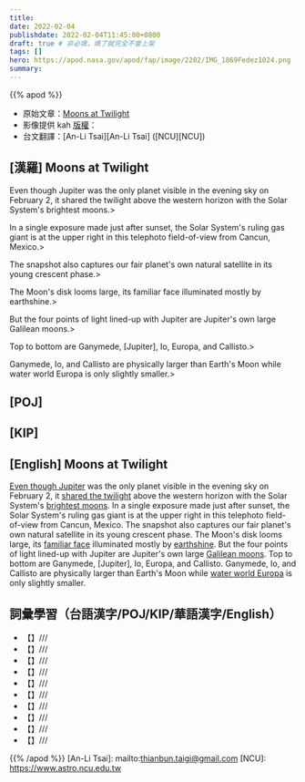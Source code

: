 ```yaml
---
title:
date: 2022-02-04
publishdate: 2022-02-04T11:45:00+0800
draft: true # 非必填，填了就完全不會上架
tags: []
hero: https://apod.nasa.gov/apod/fap/image/2202/IMG_1869Fedez1024.png
summary:
---
```


{{% apod %}}

- 原始文章：[Moons at Twilight](https://apod.nasa.gov/apod/ap220204.html)
- 影像提供 kah [版權][copyright]：
- 台文翻譯：[An-Li Tsai][An-Li Tsai] ([NCU][NCU])

## [漢羅] Moons at Twilight
Even though Jupiter was the only planet visible in the evening sky on February 2, it shared the twilight above the western horizon with the Solar System's brightest moons.>

In a single exposure made just after sunset, the Solar System's ruling gas giant is at the upper right in this telephoto field-of-view from Cancun, Mexico.>

The snapshot also captures our fair planet's own natural satellite in its young crescent phase.>

The Moon's disk looms large, its familiar face illuminated mostly by earthshine.>

But the four points of light lined-up with Jupiter are Jupiter's own large Galilean moons.>

Top to bottom are Ganymede, [Jupiter], Io, Europa, and Callisto.>

Ganymede, Io, and Callisto are physically larger than Earth's Moon while water world Europa is only slightly smaller.>

## [POJ]

## [KIP]

## [English] Moons at Twilight
[Even though Jupiter][Even though Jupiter] was the only planet visible in the evening sky on February 2, it [shared the twilight][shared the twilight] above the western horizon with the Solar System's [brightest moons][brightest moons].
In a single exposure made just after sunset, the Solar System's ruling gas giant is at the upper right in this telephoto field-of-view from Cancun, Mexico.
The snapshot also captures our fair planet's own natural satellite in its young crescent phase.
The Moon's disk looms large, its [familiar face][familiar face] illuminated mostly by [earthshine][earthshine].
But the four points of light lined-up with Jupiter are Jupiter's own large [Galilean moons][Galilean moons].
Top to bottom are Ganymede, [Jupiter], Io, Europa, and Callisto.
Ganymede, Io, and Callisto are physically larger than Earth's Moon while [water world Europa](https://www.nasa.gov/europa) is only slightly smaller.

## 詞彙學習（台語漢字/POJ/KIP/華語漢字/English）
- 【】///
- 【】///
- 【】///
- 【】///
- 【】///
- 【】///
- 【】///
- 【】///
- 【】///
- 【】///

{{% /apod %}}
[An-Li Tsai]: mailto:thianbun.taigi@gmail.com
[NCU]: https://www.astro.ncu.edu.tw

[copyright]: https://apod.nasa.gov/apod/fap/lib/about_apod.html#srapply

[Even though Jupiter]:https://www.nasa.gov/jupiter
[shared the twilight]:https://earthsky.org/tonight/moon-and-jupiter-feb2-2022-pm/
[brightest moons]:https://earthsky.org/astronomy-essentials/what-are-the-brightest-objects-in-our-solar-system/
[familiar face]:https://apod.nasa.gov/apod/ap220122.html
[earthshine]:https://apod.nasa.gov/apod/ap211016.html
[Galilean moons]:https://www.nasa.gov/feature/410-years-ago-galileo-discovers-jupiter-s-moons
